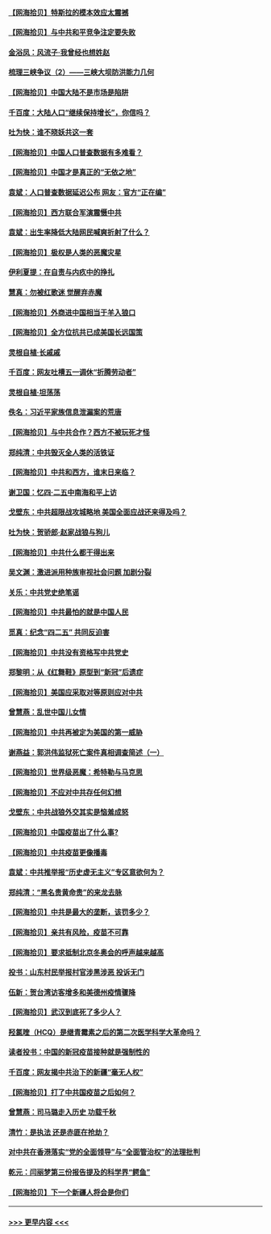 #### [【网海拾贝】特斯拉的模本效应太震撼](../pages/nsc993/n12925626.md?t=05072201) 
#### [【网海拾贝】与中共和平竞争注定要失败](../pages/nsc993/n12923326.md?t=05072201) 
#### [金浴凤：风流子‧我曾经也想姓赵](../pages/nsc993/n12920911.md?t=05072201) 
#### [梳理三峡争议（2）——三峡大坝防洪能力几何](../pages/nsc993/n12920173.md?t=05072201) 
#### [【网海拾贝】中国大陆不是市场是陷阱](../pages/nsc993/n12920143.md?t=05072201) 
#### [千百度：大陆人口“继续保持增长”，你信吗？](../pages/nsc993/n12918946.md?t=05072201) 
#### [吐为快：谁不晓妖共这一套](../pages/nsc993/n12918941.md?t=05072201) 
#### [【网海拾贝】中国人口普查数据有多难看？](../pages/nsc993/n12917822.md?t=05072201) 
#### [【网海拾贝】中国才是真正的“无依之地”](../pages/nsc993/n12915845.md?t=05072201) 
#### [袁斌：人口普查数据延迟公布 网友：官方“正在编”](../pages/nsc993/n12915748.md?t=05072201) 
#### [【网海拾贝】西方联合军演震慑中共](../pages/nsc993/n12913466.md?t=05072201) 
#### [袁斌：出生率降低大陆网民喊爽折射了什么？](../pages/nsc993/n12913365.md?t=05072201) 
#### [【网海拾贝】极权是人类的恶魔灾星](../pages/nsc993/n12910697.md?t=05072201) 
#### [伊利夏提：在自责与内疚中的挣扎](../pages/nsc993/n12910493.md?t=05072201) 
#### [慧真：勿被红歌迷 觉醒弃赤魔](../pages/nsc993/n12910485.md?t=05072201) 
#### [【网海拾贝】外商进中国相当于羊入狼口](../pages/nsc993/n12908274.md?t=05072201) 
#### [【网海拾贝】全方位抗共已成美国长远国策](../pages/nsc993/n12906878.md?t=05072201) 
#### [灵根自植‧长戚戚](../pages/nsc993/n12905585.md?t=05072201) 
#### [千百度：网友吐槽五一调休“折腾劳动者”](../pages/nsc993/n12905934.md?t=05072201) 
#### [灵根自植‧坦荡荡](../pages/nsc993/n12905562.md?t=05072201) 
#### [佚名：习近平家族信息泄漏案的荒唐](../pages/nsc993/n12904705.md?t=05072201) 
#### [【网海拾贝】与中共合作？西方不被玩死才怪](../pages/nsc993/n12903873.md?t=05072201) 
#### [郑纯清：中共毁灭全人类的活铁证](../pages/nsc993/n12903785.md?t=05072201) 
#### [【网海拾贝】中共和西方，谁末日来临？](../pages/nsc993/n12903482.md?t=05072201) 
#### [谢卫国：忆四‧二五中南海和平上访](../pages/nsc993/n12902192.md?t=05072201) 
#### [戈壁东：中共超限战攻城略地 美国全面应战还来得及吗？](../pages/nsc993/n12902297.md?t=05072201) 
#### [吐为快：贺骄郎‧赵家战狼与狗儿](../pages/nsc993/n12902280.md?t=05072201) 
#### [【网海拾贝】中共什么都干得出来](../pages/nsc993/n12897500.md?t=05072201) 
#### [吴文渊：激进派用种族审视社会问题 加剧分裂](../pages/nsc993/n12893881.md?t=05072201) 
#### [关乐：中共党史绝笔谣](../pages/nsc993/n12897270.md?t=05072201) 
#### [【网海拾贝】中共最怕的就是中国人民](../pages/nsc993/n12894705.md?t=05072201) 
#### [觅真：纪念“四二五” 共同反迫害](../pages/nsc993/n12894553.md?t=05072201) 
#### [【网海拾贝】中共没有资格写中共党史](../pages/nsc993/n12892231.md?t=05072201) 
#### [郑黎明：从《红舞鞋》原型到“新冠”后遗症](../pages/nsc993/n12890469.md?t=05072201) 
#### [【网海拾贝】美国应采取对等原则应对中共](../pages/nsc993/n12889176.md?t=05072201) 
#### [曾慧燕：乱世中国儿女情](../pages/nsc993/n12887931.md?t=05072201) 
#### [【网海拾贝】中共再被定为美国的第一威胁](../pages/nsc993/n12887580.md?t=05072201) 
#### [谢燕益：郭洪伟监狱死亡案件真相调查简述（一）](../pages/nsc993/n12885648.md?t=05072201) 
#### [【网海拾贝】世界级恶魔：希特勒与马克思](../pages/nsc993/n12884062.md?t=05072201) 
#### [【网海拾贝】不应对中共存任何幻想](../pages/nsc993/n12881460.md?t=05072201) 
#### [戈壁东：中共战狼外交其实是恼羞成怒](../pages/nsc993/n12880392.md?t=05072201) 
#### [【网海拾贝】中国疫苗出了什么事?](../pages/nsc993/n12879124.md?t=05072201) 
#### [【网海拾贝】中共疫苗更像播毒](../pages/nsc993/n12876631.md?t=05072201) 
#### [袁斌：中共推举报“历史虚无主义”专区意欲何为？](../pages/nsc993/n12876530.md?t=05072201) 
#### [郑纯清：“黑名贵黄命贵”的来龙去脉](../pages/nsc993/n12875589.md?t=05072201) 
#### [【网海拾贝】中共是最大的垄断，该罚多少？](../pages/nsc993/n12874006.md?t=05072201) 
#### [【网海拾贝】亲共有风险，疫苗不可靠](../pages/nsc993/n12872224.md?t=05072201) 
#### [【网海拾贝】要求抵制北京冬奥会的呼声越来越高](../pages/nsc993/n12868962.md?t=05072201) 
#### [投书：山东村民举报村官涉黑涉恶 投诉无门](../pages/nsc993/n12869726.md?t=05072201) 
#### [伍新：贺台湾访客增多和美德州疫情骤降](../pages/nsc993/n12865651.md?t=05072201) 
#### [【网海拾贝】武汉到底死了多少人？](../pages/nsc993/n12863707.md?t=05072201) 
#### [羟氯喹（HCQ）是继青霉素之后的第二次医学科学大革命吗？](../pages/nsc993/n12638564.md?t=05072201) 
#### [读者投书：中国的新冠疫苗接种就是强制性的](../pages/nsc993/n12859932.md?t=05072201) 
#### [千百度：网友揭中共治下的新疆“毫无人权”](../pages/nsc993/n12858385.md?t=05072201) 
#### [【网海拾贝】打了中共国疫苗之后如何？](../pages/nsc993/n12857866.md?t=05072201) 
#### [曾慧燕：司马璐走入历史 功载千秋](../pages/nsc993/n12856996.md?t=05072201) 
#### [清竹：是执法 还是赤匪在抢劫？](../pages/nsc993/n12856952.md?t=05072201) 
#### [对中共在香港落实“党的全面领导”与“全面管治权”的法理批判](../pages/nsc993/n12856929.md?t=05072201) 
#### [乾元：闫丽梦第三份报告提及的科学界“鳄鱼”](../pages/nsc993/n12855985.md?t=05072201) 
#### [【网海拾贝】下一个新疆人将会是你们](../pages/nsc993/n12855864.md?t=05072201) 

----
#### [ >>> 更早内容 <<< ](../indexes/nsc993-earlier.md)
